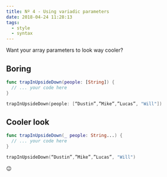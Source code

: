 ```yaml
---
title: Nº 4 - Using variadic parameters
date: 2018-04-24 11:28:13
tags:
  - style
  - syntax
---
```


Want your array parameters to look way cooler?

## Boring

```swift
func trapInUpsideDown(people: [String]) {
  // ... your code here
}

trapInUpsideDown(people: [“Dustin”,”Mike”,”Lucas”, "Will"])
```

## Cooler look

```swift
func trapInUpsideDown(_ people: String...) {
  // ... your code here
}

trapInUpsideDown(“Dustin”,”Mike”,”Lucas”, "Will")
```
😉
